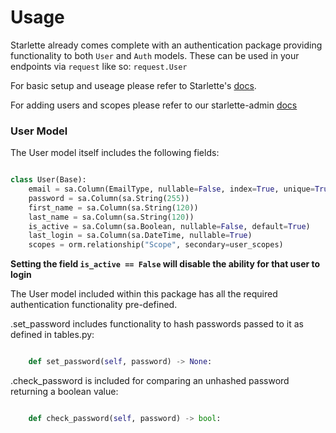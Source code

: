 # Usage

Starlette already comes complete with an authentication package providing functionality to both `User` and `Auth` models. These can be used in your endpoints via `request` like so: `request.User`

For basic setup and useage please refer to Starlette's [docs](https://www.starlette.io/authentication/).

For adding users and scopes please refer to our starlette-admin [docs](https://accent-starlette.github.io/starlette-admin/templating/)


### User Model

The User model itself includes the following fields:

```python

class User(Base):
    email = sa.Column(EmailType, nullable=False, index=True, unique=True)
    password = sa.Column(sa.String(255))
    first_name = sa.Column(sa.String(120))
    last_name = sa.Column(sa.String(120))
    is_active = sa.Column(sa.Boolean, nullable=False, default=True)
    last_login = sa.Column(sa.DateTime, nullable=True)
    scopes = orm.relationship("Scope", secondary=user_scopes)

```

**Setting the field `is_active == False` will disable the ability for that user to login**  


The User model included within this package has all the required authentication functionality pre-defined.


.set_password includes functionality to hash passwords passed to it as defined in tables.py:

```python

    def set_password(self, password) -> None:

```

.check_password is included for comparing an unhashed password returning a boolean value:

```python

    def check_password(self, password) -> bool:

```
